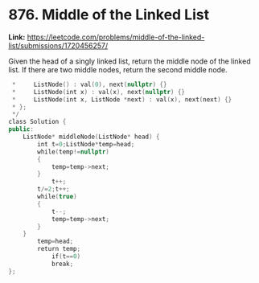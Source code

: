 # 876. Middle of the Linked List

**Link:** https://leetcode.com/problems/middle-of-the-linked-list/submissions/1720456257/

Given the head of a singly linked list, return the middle node of the linked list. If there are two middle nodes, return the second middle node.

```cpp
 *     ListNode() : val(0), next(nullptr) {}
 *     ListNode(int x) : val(x), next(nullptr) {}
 *     ListNode(int x, ListNode *next) : val(x), next(next) {}
 * };
 */
class Solution {
public:
    ListNode* middleNode(ListNode* head) {
        int t=0;ListNode*temp=head;
        while(temp!=nullptr)
        {
            temp=temp->next;
        }
            t++;
        t/=2;t++;
        while(true)
        {
            t--;
            temp=temp->next;
        }
    }
        temp=head;
        return temp;
            if(t==0)
            break;
};
```

